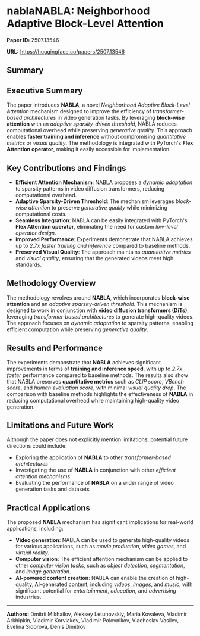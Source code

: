 # nablaNABLA: Neighborhood Adaptive Block-Level Attention

**Paper ID:** 2507.13546

**URL:** https://huggingface.co/papers/2507.13546

## Summary

## Executive Summary
The paper introduces **NABLA**, a novel *Neighborhood Adaptive Block-Level Attention* mechanism designed to improve the efficiency of *transformer-based architectures* in video generation tasks. By leveraging **block-wise attention** with an *adaptive sparsity-driven threshold*, NABLA reduces computational overhead while preserving *generative quality*. This approach enables **faster training and inference** without compromising *quantitative metrics* or *visual quality*. The methodology is integrated with PyTorch's **Flex Attention operator**, making it easily accessible for implementation.

## Key Contributions and Findings
* **Efficient Attention Mechanism**: NABLA proposes a *dynamic adaptation* to sparsity patterns in video diffusion transformers, reducing computational overhead.
* **Adaptive Sparsity-Driven Threshold**: The mechanism leverages *block-wise attention* to preserve *generative quality* while minimizing computational costs.
* **Seamless Integration**: NABLA can be easily integrated with PyTorch's **Flex Attention operator**, eliminating the need for custom *low-level operator design*.
* **Improved Performance**: Experiments demonstrate that NABLA achieves up to *2.7x faster training and inference* compared to baseline methods.
* **Preserved Visual Quality**: The approach maintains *quantitative metrics* and *visual quality*, ensuring that the generated videos meet high standards.

## Methodology Overview
The methodology revolves around **NABLA**, which incorporates **block-wise attention** and an *adaptive sparsity-driven threshold*. This mechanism is designed to work in conjunction with **video diffusion transformers (DiTs)**, leveraging *transformer-based architectures* to generate high-quality videos. The approach focuses on *dynamic adaptation* to sparsity patterns, enabling efficient computation while preserving *generative quality*.

## Results and Performance
The experiments demonstrate that **NABLA** achieves significant improvements in terms of **training and inference speed**, with up to *2.7x faster* performance compared to baseline methods. The results also show that NABLA preserves **quantitative metrics** such as *CLIP score*, *VBench score*, and *human evaluation score*, with minimal *visual quality drop*. The comparison with baseline methods highlights the effectiveness of **NABLA** in reducing computational overhead while maintaining high-quality video generation.

## Limitations and Future Work
Although the paper does not explicitly mention limitations, potential future directions could include:
* Exploring the application of **NABLA** to other *transformer-based architectures*
* Investigating the use of **NABLA** in conjunction with other *efficient attention mechanisms*
* Evaluating the performance of **NABLA** on a wider range of video generation tasks and datasets

## Practical Applications
The proposed **NABLA** mechanism has significant implications for real-world applications, including:
* **Video generation**: NABLA can be used to generate high-quality videos for various applications, such as *movie production*, *video games*, and *virtual reality*.
* **Computer vision**: The efficient attention mechanism can be applied to other *computer vision tasks*, such as *object detection*, *segmentation*, and *image generation*.
* **AI-powered content creation**: NABLA can enable the creation of high-quality, AI-generated content, including *videos*, *images*, and *music*, with significant potential for *entertainment*, *education*, and *advertising* industries.

---

**Authors:** Dmitrii Mikhailov, Aleksey Letunovskiy, Maria Kovaleva, Vladimir Arkhipkin, Vladimir Korviakov, Vladimir Polovnikov, Viacheslav Vasilev, Evelina Sidorova, Denis Dimitrov

